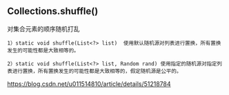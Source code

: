 ## Collections.shuffle()


对集合元素的顺序随机打乱

```
1）static void shuffle(List<?> list)  使用默认随机源对列表进行置换，所有置换发生的可能性都是大致相等的。

2）static void shuffle(List<?> list, Random rand) 使用指定的随机源对指定列表进行置换，所有置换发生的可能性都是大致相等的，假定随机源是公平的。

```

https://blog.csdn.net/u011514810/article/details/51218784